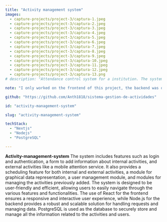 ```yaml
---
title: "Activity management system"
images: 
  - capture-projects/project-3/captura-1.jpeg
  - capture-projects/project-3/captura-2.jpeg
  - capture-projects/project-3/captura-3.jpeg
  - capture-projects/project-3/captura-4.jpeg 
  - capture-projects/project-3/captura-5.jpeg
  - capture-projects/project-3/captura-6.jpeg
  - capture-projects/project-3/captura-7.jpeg
  - capture-projects/project-3/captura-8.jpeg
  - capture-projects/project-3/captura-9.jpeg
  - capture-projects/project-3/captura-10.jpeg  
  - capture-projects/project-3/captura-11.jpeg
  - capture-projects/project-3/captura-12.jpeg
  - capture-projects/project-3/captura-13.png
# description: "Attendance control system for a institution. The system allows to register time of entry and exit of employees, also allows to get a report of each employee of every day, week or month, it has different filters to search by worker, department or date range. The system was developed using react for the frontend and nodejs for the backend. The database used was postgredSQL. The system was developed in 2024."

note: "I only worked on the frontend of this project, the backend was developed by a other developer worker of this institution."

github: "https://github.com/Anth1818/sistema-gestion-de-actividades"

id: "activity-management-system"

slug: "activity-management-system"

techStack: 
  - "Nextjs"
  - "Nodejs"
  - "PostgreSQL"

---
```


**Activity-management-system** The system includes features such as login and authentication, a form to add information about internal activities, and external activities like a mobile attention service. It also provides a scheduling feature for both internal and external activities, a module for graphical data representation, a user management module, and modules for managing the activities previously added. The system is designed to be user-friendly and efficient, allowing users to easily navigate through the various features and functionalities. The use of React for the frontend ensures a responsive and interactive user experience, while Node.js for the backend provides a robust and scalable solution for handling requests and managing data. PostgreSQL is used as the database to securely store and manage all the information related to the activities and users.